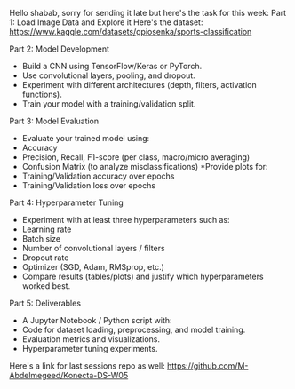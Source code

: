 Hello shabab, sorry for sending it late but here's the task for this week:
Part 1: Load Image Data and Explore it
Here's the dataset: https://www.kaggle.com/datasets/gpiosenka/sports-classification

Part 2: Model Development

- Build a CNN using TensorFlow/Keras or PyTorch.
- Use convolutional layers, pooling, and dropout.
- Experiment with different architectures (depth, filters, activation functions).
- Train your model with a training/validation split.

Part 3: Model Evaluation

- Evaluate your trained model using:
- Accuracy
- Precision, Recall, F1-score (per class, macro/micro averaging)
- Confusion Matrix (to analyze misclassifications)
  \*Provide plots for:
- Training/Validation accuracy over epochs
- Training/Validation loss over epochs

Part 4: Hyperparameter Tuning

- Experiment with at least three hyperparameters such as:
- Learning rate
- Batch size
- Number of convolutional layers / filters
- Dropout rate
- Optimizer (SGD, Adam, RMSprop, etc.)
- Compare results (tables/plots) and justify which hyperparameters worked best.

Part 5: Deliverables

- A Jupyter Notebook / Python script with:
- Code for dataset loading, preprocessing, and model training.
- Evaluation metrics and visualizations.
- Hyperparameter tuning experiments.

Here's a link for last sessions repo as well: https://github.com/M-Abdelmegeed/Konecta-DS-W05

